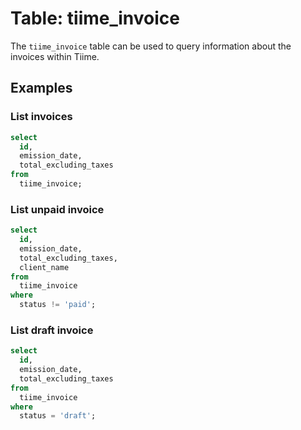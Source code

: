 # Table: tiime_invoice

The `tiime_invoice` table can be used to query information about the invoices within Tiime.

## Examples

### List invoices

```sql
select
  id,
  emission_date,
  total_excluding_taxes
from
  tiime_invoice;
```

### List unpaid invoice

```sql
select
  id,
  emission_date,
  total_excluding_taxes,
  client_name
from
  tiime_invoice
where
  status != 'paid';
```

### List draft invoice

```sql
select
  id,
  emission_date,
  total_excluding_taxes
from
  tiime_invoice
where
  status = 'draft';
```
